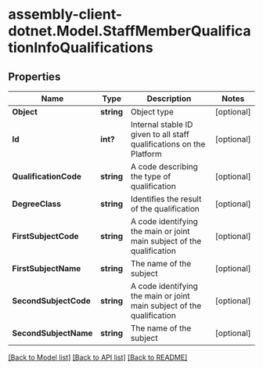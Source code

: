 # assembly-client-dotnet.Model.StaffMemberQualificationInfoQualifications
## Properties

Name | Type | Description | Notes
------------ | ------------- | ------------- | -------------
**Object** | **string** | Object type | [optional] 
**Id** | **int?** | Internal stable ID given to all staff qualifications on the Platform | [optional] 
**QualificationCode** | **string** | A code describing the type of qualification  | [optional] 
**DegreeClass** | **string** | Identifies the result of the qualification | [optional] 
**FirstSubjectCode** | **string** | A code identifying the main or joint main subject of the qualification | [optional] 
**FirstSubjectName** | **string** | The name of the subject | [optional] 
**SecondSubjectCode** | **string** | A code identifying the main or joint main subject of the qualification | [optional] 
**SecondSubjectName** | **string** | The name of the subject | [optional] 

[[Back to Model list]](../README.md#documentation-for-models) [[Back to API list]](../README.md#documentation-for-api-endpoints) [[Back to README]](../README.md)

